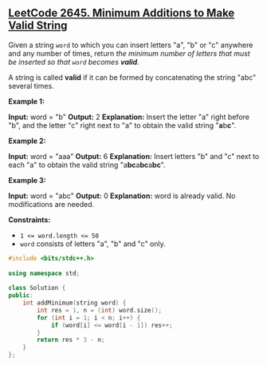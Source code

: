 ## [LeetCode 2645. Minimum Additions to Make Valid String](https://leetcode.cn/problems/minimum-additions-to-make-valid-string/)

Given a string `word` to which you can insert letters "a", "b" or "c" anywhere and any number of times, return *the minimum number of letters that must be inserted so that `word` becomes **valid**.*

A string is called **valid** if it can be formed by concatenating the string "abc" several times.

**Example 1:**

**Input:** word = "b"
**Output:** 2
**Explanation:** Insert the letter "a" right before "b", and the letter "c" right next to "a" to obtain the valid string "**a**b**c**".

**Example 2:**

**Input:** word = "aaa"
**Output:** 6
**Explanation:** Insert letters "b" and "c" next to each "a" to obtain the valid string "a**bc**a**bc**a**bc**".

**Example 3:**

**Input:** word = "abc"
**Output:** 0
**Explanation:** word is already valid. No modifications are needed. 

**Constraints:**

-   `1 <= word.length <= 50`
-   `word` consists of letters "a", "b" and "c" only.
```cpp
#include <bits/stdc++.h>  
  
using namespace std;  
  
class Solution {  
public:  
    int addMinimum(string word) {  
        int res = 1, n = (int) word.size();  
        for (int i = 1; i < n; i++) {  
            if (word[i] <= word[i - 1]) res++;  
        }  
        return res * 3 - n;  
    }  
};
```